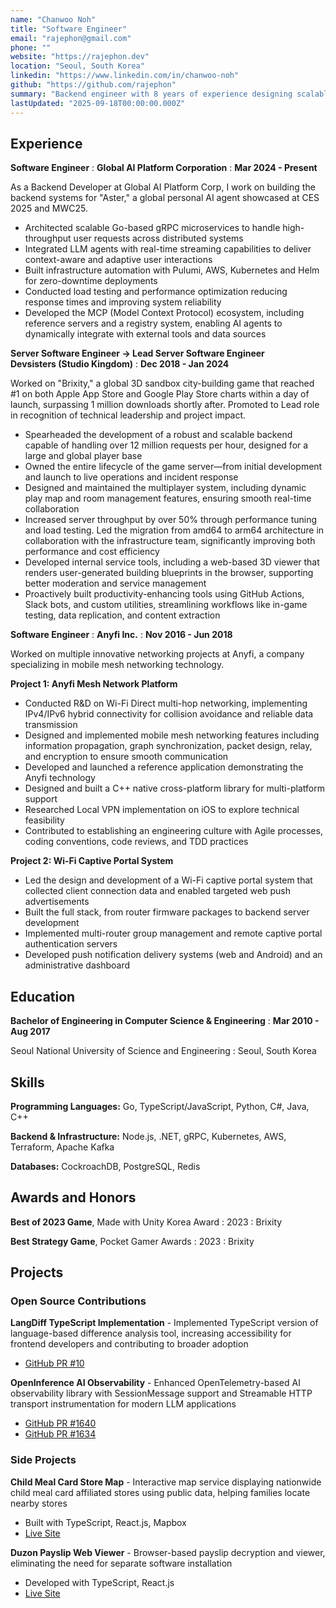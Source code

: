 ```yaml
---
name: "Chanwoo Noh"
title: "Software Engineer"
email: "rajephon@gmail.com"
phone: ""
website: "https://rajephon.dev"
location: "Seoul, South Korea"
linkedin: "https://www.linkedin.com/in/chanwoo-noh"
github: "https://github.com/rajephon"
summary: "Backend engineer with 8 years of experience designing scalable distributed systems, from game servers supporting millions of players to AI platforms integrating real-time LLM streaming."
lastUpdated: "2025-09-18T00:00:00.000Z"
---
```


## Experience

**Software Engineer**
  : **Global AI Platform Corporation**
  : **Mar 2024 - Present**

As a Backend Developer at Global AI Platform Corp, I work on building the backend systems for "Aster," a global personal AI agent showcased at CES 2025 and MWC25.

- Architected scalable Go-based gRPC microservices to handle high-throughput user requests across distributed systems
- Integrated LLM agents with real-time streaming capabilities to deliver context-aware and adaptive user interactions
- Built infrastructure automation with Pulumi, AWS, Kubernetes and Helm for zero-downtime deployments
- Conducted load testing and performance optimization reducing response times and improving system reliability
- Developed the MCP (Model Context Protocol) ecosystem, including reference servers and a registry system, enabling AI agents to dynamically integrate with external tools and data sources

**Server Software Engineer → Lead Server Software Engineer**  
**Devsisters (Studio Kingdom)** : **Dec 2018 - Jan 2024**

Worked on "Brixity," a global 3D sandbox city-building game that reached #1 on both Apple App Store and Google Play Store charts within a day of launch, surpassing 1 million downloads shortly after. Promoted to Lead role in recognition of technical leadership and project impact.

- Spearheaded the development of a robust and scalable backend capable of handling over 12 million requests per hour, designed for a large and global player base
- Owned the entire lifecycle of the game server—from initial development and launch to live operations and incident response
- Designed and maintained the multiplayer system, including dynamic play map and room management features, ensuring smooth real-time collaboration
- Increased server throughput by over 50% through performance tuning and load testing. Led the migration from amd64 to arm64 architecture in collaboration with the infrastructure team, significantly improving both performance and cost efficiency
- Developed internal service tools, including a web-based 3D viewer that renders user-generated building blueprints in the browser, supporting better moderation and service management
- Proactively built productivity-enhancing tools using GitHub Actions, Slack bots, and custom utilities, streamlining workflows like in-game testing, data replication, and content extraction

**Software Engineer**
  : **Anyfi Inc.**
  : **Nov 2016 - Jun 2018**

Worked on multiple innovative networking projects at Anyfi, a company specializing in mobile mesh networking technology.

**Project 1: Anyfi Mesh Network Platform**
- Conducted R&D on Wi-Fi Direct multi-hop networking, implementing IPv4/IPv6 hybrid connectivity for collision avoidance and reliable data transmission
- Designed and implemented mobile mesh networking features including information propagation, graph synchronization, packet design, relay, and encryption to ensure smooth communication
- Developed and launched a reference application demonstrating the Anyfi technology
- Designed and built a C++ native cross-platform library for multi-platform support
- Researched Local VPN implementation on iOS to explore technical feasibility
- Contributed to establishing an engineering culture with Agile processes, coding conventions, code reviews, and TDD practices

**Project 2: Wi-Fi Captive Portal System**
- Led the design and development of a Wi-Fi captive portal system that collected client connection data and enabled targeted web push advertisements
- Built the full stack, from router firmware packages to backend server development
- Implemented multi-router group management and remote captive portal authentication servers
- Developed push notification delivery systems (web and Android) and an administrative dashboard

## Education

**Bachelor of Engineering in Computer Science & Engineering**
  : **Mar 2010 - Aug 2017**

Seoul National University of Science and Engineering
  : Seoul, South Korea

## Skills

**Programming Languages:** Go, TypeScript/JavaScript, Python, C#, Java, C++

**Backend & Infrastructure:** Node.js, .NET, gRPC, Kubernetes, AWS, Terraform, Apache Kafka

**Databases:** CockroachDB, PostgreSQL, Redis

## Awards and Honors

**Best of 2023 Game**, Made with Unity Korea Award
  : 2023
  : Brixity

**Best Strategy Game**, Pocket Gamer Awards
  : 2023
  : Brixity

## Projects

### Open Source Contributions

**LangDiff TypeScript Implementation** - Implemented TypeScript version of language-based difference analysis tool, increasing accessibility for frontend developers and contributing to broader adoption
- [GitHub PR #10](https://github.com/globalaiplatform/langdiff/pull/10)

**OpenInference AI Observability** - Enhanced OpenTelemetry-based AI observability library with SessionMessage support and Streamable HTTP transport instrumentation for modern LLM applications
- [GitHub PR #1640](https://github.com/Arize-ai/openinference/pull/1640)
- [GitHub PR #1634](https://github.com/Arize-ai/openinference/pull/1634)

### Side Projects

**Child Meal Card Store Map** - Interactive map service displaying nationwide child meal card affiliated stores using public data, helping families locate nearby stores
- Built with TypeScript, React.js, Mapbox
- [Live Site](https://dream-tree.rajephon.dev/)

**Duzon Payslip Web Viewer** - Browser-based payslip decryption and viewer, eliminating the need for separate software installation
- Developed with TypeScript, React.js
- [Live Site](https://pay.rajephon.dev/)